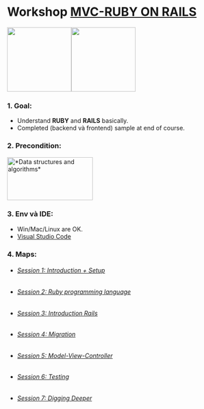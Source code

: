 # Workshop [MVC-RUBY ON RAILS](https://rubyonrails.org/)
<img src="http://vskills.in/certification/blog/wp-content/uploads/2014/12/ruby-a-programmers-best-friend-indeed.png" width="150" height="150"/><img src="https://rubyonrails.org/images/rails-logo.svg" width="150" height="150"/>

### 1. Goal:
- Understand **RUBY** and **RAILS** basically.
- Completed (backend và frontend) sample at end of course.
### 2. Precondition:
[<img src="https://cdn-images-1.medium.com/max/2600/1*9QRFQdpO2f59GsN2KsE9XA.png" title="*Data structures and algorithms*" width="200" height="100">](https://www.coursera.org/specializations/data-structures-algorithms)

### 3. Env và IDE:
- Win/Mac/Linux are OK.
- [Visual Studio Code](https://code.visualstudio.com/)

### 4. Maps:
- ######  [ Session 1: Introduction + Setup](./courses/DAY1.md)
- ######  [ Session 2: Ruby programming language](./courses/DAY2.md)
- ######  [ Session 3: Introduction Rails](./courses/DAY3.md)
- ######  [ Session 4: Migration](./courses/DAY4.md)
- ######  [ Session 5: Model-View-Controller](./courses/DAY5.md)
- ######  [ Session 6: Testing](./courses/DAY6.md)
- ######  [ Session 7: Digging Deeper](./courses/DAY7.md)
